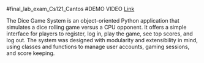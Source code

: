 #final_lab_exam_Cs121_Cantos 
#DEMO VIDEO [Link](https://drive.google.com/file/d/1OsZRoDKMHyejRkdjzvoNCf-fWJsjOjQN/view?usp=sharing)

The Dice Game System is an object-oriented Python application that simulates a dice rolling game versus a CPU opponent. It offers a simple interface for players to register, log in, play the game, see top scores, and log out. The system was designed with modularity and extensibility in mind, using classes and functions to manage user accounts, gaming sessions, and score keeping.
